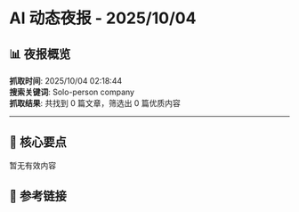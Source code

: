 # AI 动态夜报 - 2025/10/04

## 📊 夜报概览

**抓取时间**: 2025/10/04 02:18:44  
**搜索关键词**: Solo-person company  
**抓取结果**: 共找到 0 篇文章，筛选出 0 篇优质内容

---

## 🎯 核心要点

暂无有效内容

## 🔗 参考链接


